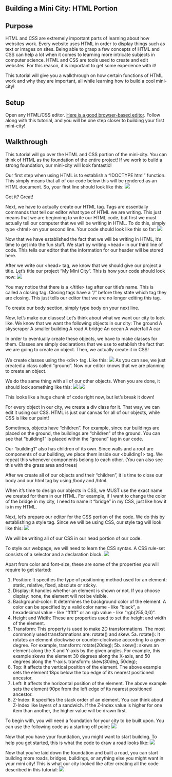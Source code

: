 ## Building a Mini City: HTML Portion
## Purpose
HTML and CSS are extremely important parts of learning about how websites work. Every website uses HTML in order to display things such as text or images on sites. Being able to grasp a few concepts of  HTML and CSS can help a lot when it comes to learning more intricate subjects in computer science. HTML and CSS are tools used to create and edit websites. For this reason, it is important to get some experience with it!

This tutorial will give you a walkthrough on how certain functions of HTML work and why they are important, all while learning how to build a cool mini-city!

## Setup
Open any HTML/CSS editor. [Here is a good browser-based editor](https://www.w3schools.com/tryit/tryit.asp?filename=tryhtml_default).
Follow along with this tutorial, and you will be one step closer to building your first mini-city!

## Walkthrough

This tutorial will go over the HTML and CSS portion of the mini-city. You can think of HTML as the foundation of the entire project! If we work to build a strong foundation, our mini-city will look fantastic!

Our first step when using HTML is to establish a “!DOCTYPE html” function. This simply means that all of our code below this will be rendered as an HTML document.
So, your first line should look like this: <img src=https://lh3.googleusercontent.com/3-aYKYNPyv2Ie-XOajV4_q8EM1PDzeSIxRDKeKtAsSxj_Cy9gSzlhYjDZ_d2UGupdsr5DvKaZy0tfP6NpqwOm8QXHNIIai5XspYBKACo_MODMXnfLni4-VK4KaNcdq2KMLWEGN-A>


Got it? Great!

Next, we have to actually create our HTML tag. Tags are essentially commands that tell our editor what type of HTML we are writing. This just means that we are beginning to write our HTML code, but first we must actually tell our computer that we will be writing in HTML. To do this, simply type &lt;html&gt; on your second line. Your code should look like this so far: <img src=https://lh4.googleusercontent.com/xcemOKcTNUUlo5yAwQvAyAaMhLiwskacjc1LTDy0P0yoaSUpssBCjlURYTfSYsw-yHPBpXGgJCK_Y76lxqLPbjmiEx7WSMxJ5v-OclRHJo1J7YkQNaqI9sR-el_PM8qnaUp0rjvt>

Now that we have established the fact that we will be writing in HTML, it’s time to get into the fun stuff. We start by writing &lt;head&gt; in our third line of code. This tells our editor that the information for our header will be stored here.

After we write our &lt;head&gt; tag, we know that we should give our project a title. Let’s title our project “My Mini City”. This is how your code should look now: <img src=https://lh3.googleusercontent.com/1ZecOiCyLV4wjTHfQsGzQSuJJGePIZp46IQkE29VVEmbHz1WUeS5tsDMs0iiKPVIFjCyic2dk49RRXEbnbwYrJFjGgykmT4rVDqWedqytukmAUpdbSiDKXYdvogTciuwNopK4Vzl>

You may notice that there is a &lt;/title&gt; tag after our title’s name. This is called a closing tag. Closing tags have a “/” before they state which tag they are closing. This just tells our editor that we are no longer editing this tag.

To create our body section, simply type body on your next line.

Now, let’s make our classes! Let’s think about what we want our city to look like.
We know that we want the following objects in our city:
The ground
A skyscraper
A smaller building
A road
A bridge
An ocean
A waterfall
A car

In order to eventually create these objects, we have to make classes for them. Classes are simply declarations that we use to establish the fact that we are going to create an object. Then, we actually create it in CSS!

We create classes using the &lt;div&gt; tag. Like this: <img src=https://lh6.googleusercontent.com/1iPgi651LuYWiyo5AnInaCkxrpUMpnVAeBFdxIiEtEpILCPIm1JixLkgK5oUWdsnLYMyOxsO2LjNdGGBz47F-g-yJpUt2dtV4mnathNFa6TGKwOJ2KJoXVRXrY2b9M0W6eQ6r6nR>
As you can see, we just created a class called “ground”. Now our editor knows that we are planning to create an object.

We do the same thing with all of our other objects. When you are done, it should look something like this: <img src=https://lh4.googleusercontent.com/KvgGx3EetIK7wY0oXVeEFvrvaznJTFkrwE6fwTi0HoYN4Rymi5SmJj6WAc-g2BUgAiFMjVm3WNUOdvusnb-0-cbewzMQDYZhIWOdrJRLtGd-KC2Ox1Ps7MVcq8Ev4bG5NOUirUz3> <img src=https://lh4.googleusercontent.com/QPwNwwgKTGt_I6I4pmBxnd5dvlew7OocTCup8YiqBB8DTmmnyaWZ2Qi5TK_GBboP6gjdJgObXWbt1-pIjPF95GlkQSGlZcfw0Z3Wa7amH-24IBkAMO4Z6mXmepX5uNoRb5kh9xao>


This looks like a huge chunk of code right now, but let’s break it down!

For every object in our city, we create a div class for it. That way, we can edit it using our CSS. HTML is just our canvas for all of our objects, while CSS is like our paint!

Sometimes, objects have “children”. For example, since our buildings are placed on the ground, the buildings are “children” of the ground.
You can see that “building1” is placed within the “ground” tag in our code.

Our “building1” also has children of its own. Since walls and a roof are components of our building, we place them inside our &lt;building1&gt; tag. We repeat this whenever components belong to each other. (You can also see this with the grass area and trees)

After we create all of our objects and their “children”, it is time to close our body and our html tag by using /body and /html.

When it’s time to design our objects in CSS, we MUST use the exact name we created for them in our HTML. For example, if I want to change the color of the bridge in my city, I need to name it “bridge” in my CSS, just like how it is in my HTML.

Next, let’s prepare our editor for the CSS portion of the code. We do this by establishing a style tag. Since we will be using CSS, our style tag will look like this: <img src=https://lh5.googleusercontent.com/kNUcMVEmTr0O0GyTUlYwlJro5lYXiehFh5gwS_B4xZujFUkrVZEn9pIjoA-venhZlkqoWjYBlksmDZ4o0-SEaem_FFR072jiqH26Svuy4ga0ACzWjt4m-5JQG1FI_mBGbIDppin0>

We will be writing all of our CSS in our head portion of our code.

To style our webpage, we will need to learn the CSS syntax. A CSS rule-set consists of a selector and a declaration block.
<img src=https://lh3.googleusercontent.com/3UcaVdjNU8MuMn4Feims4asq1epCgIOEwJX2goOH8SZE2eP2IKz5vRvCuSL9howvCc_Co_G2TE8Tqe5pIPgTAITV9KB28hqPEWXLzvZZ7xTnF1GNBohcY75WK00KBHIfbJ4nufVR>

Apart from color and font-size, these are some of the properties you will require to get started:

1. Position: It specifies the type of positioning method used for an element: static, relative, fixed, absolute or sticky. 
2. Display: it handles whether an element is shown or not. If you choose display: none, the element will not be visible.
3. Background-color: It determines the background color of the element. A color can be specified by a valid color name - like “black”, a hexadecimal value - like “ffffff” or an rgb value - like “rgb(255,0,0)”.
4. Height and Width: These are properties used to set the height and width of the element.
5. Transform: This property is used to make 2D transformations. The most commonly used transformations are: rotate() and skew.
   5a. rotate(): It rotates an element clockwise or counter-clockwise according to a given degree. For example, 
transform: rotate(20deg);
   5b. skew(): skews an element along the X and Y-axis by the given angles. For example, this example skews the element 30 degrees along the X-axis, and 50 degrees along the Y-axis.
transform: skew(30deg, 50deg);
6. Top: It affects the vertical position of the element. The above example sets the element 18px below the top edge of its nearest positioned ancestor.
7. Left:  It affects the horizontal position of the element. The above example sets the element 90px from the left edge of its nearest positioned ancestor.
8. Z-Index: It specifies the stack order of an element. You can think about Z-Index like layers of a sandwich. If the Z-Index value is higher for one item than another, the higher value will be drawn first. 

To begin with, you will need a foundation for your city to be built upon. You can use the following code as a starting off point:
<img src=https://lh6.googleusercontent.com/nZcAdMZnQDGDfw-g03-90yQgQcdS4mhQPlOFNpuUhFpB3AIVSEF-YtZJ8n5qs332bXjnNEkxspiWQpyn1BFyTgKsEJHK-dQojxqiWR04nd_tZbHe4e-D9XLHXAjMTYuIXNFWbs50>

Now that you have your foundation, you might want to start building. To help you get started, this is what the code to draw a road looks like:
<img src=https://lh6.googleusercontent.com/sDm5NTjvOdTJLM17ABgWDYo2vwaXLoNWE1t_8fqJxEBRCHWIuUGPhvsF-SjffJrARWNaDNNJ00awF6usQsISpVBpmnEZtGlhHkIztWAmclhshrbrMZs3m0giMTLE34Cx5K2P87UA>


Now that you’ve laid down the foundation and built a road, you can start building more roads, bridges, buildings, or anything else you might want in your mini city! This is what our city looked like after creating all the code described in this tutorial: <img src=https://lh4.googleusercontent.com/yu268ztRROLzh3AjLVUeNroSMUlbOsHpZzsWNIokeRtjF7iz-1mqWCqJPdtL1-JyUX6shb3kq28_CYm1xihsf70nPM8EBfHVERg13x7ef5nf5TibItYGI7ixBu_CHcgyIUfRML_c>



